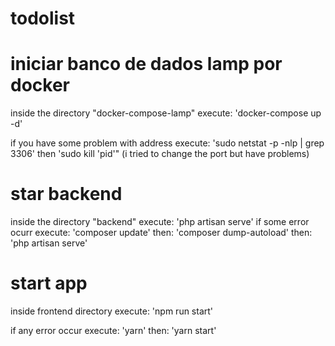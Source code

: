# todolist

# iniciar banco de dados lamp por docker
inside the directory "docker-compose-lamp" execute:
'docker-compose up -d'

if you have some problem with address execute:
'sudo netstat -p -nlp | grep 3306' then 'sudo kill 'pid'" (i tried to change the port but have problems)

# star backend
inside the directory "backend" execute:
'php artisan serve' 
if some error ocurr execute:
'composer update' then:
'composer dump-autoload' then:
'php artisan serve'

# start app
inside frontend directory execute:
'npm run start'

if any error occur execute:
'yarn' then:
'yarn start'
